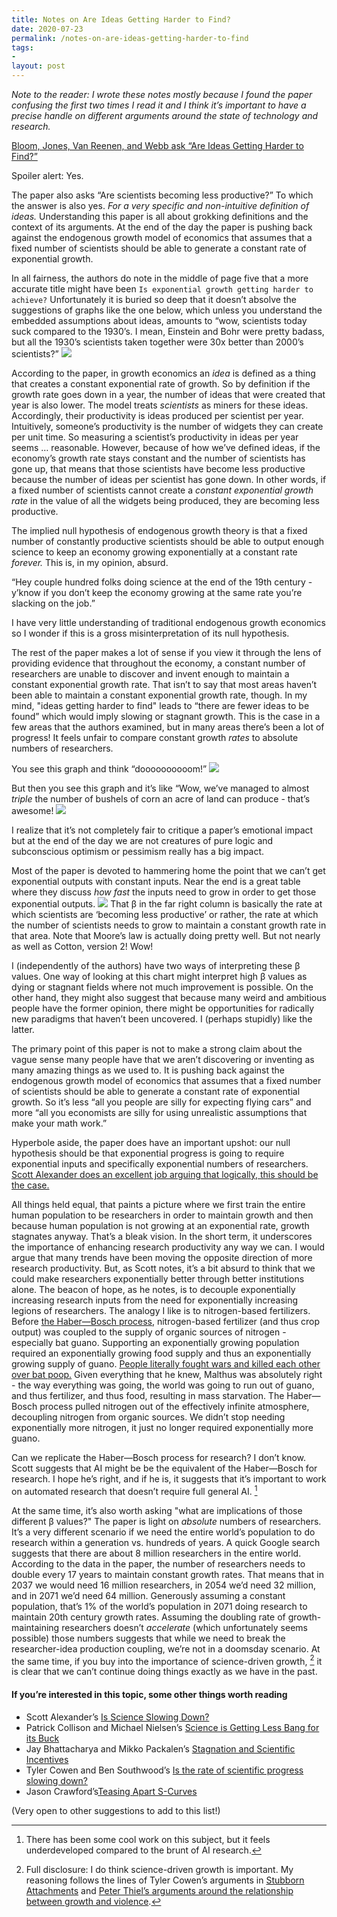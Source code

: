 ```yaml
---
title: Notes on Are Ideas Getting Harder to Find?
date: 2020-07-23
permalink: /notes-on-are-ideas-getting-harder-to-find
tags:
-
layout: post
---
```

*Note to the reader: I wrote these notes mostly because I found the paper confusing the first two times I read it and I think it’s important to have a precise handle on different arguments around the state of technology and research.*

[Bloom, Jones, Van Reenen, and Webb ask “Are Ideas Getting Harder to Find?”](https://web.stanford.edu/~chadj/IdeaPF.pdf)

Spoiler alert: Yes.

The paper also asks “Are scientists becoming less productive?” To which the answer is also yes. *For a very specific and non-intuitive definition of ideas.* Understanding this paper is all about grokking definitions and the context of its arguments. At the end of the day the paper is pushing back against the endogenous growth model of economics that assumes that a fixed number of scientists should be able to generate a constant rate of exponential growth.

In all fairness, the authors do note in the middle of page five that a more accurate title might have been `Is exponential growth getting harder to achieve?` Unfortunately it is buried so deep that it doesn’t absolve the suggestions of graphs like the one below, which unless you understand the embedded assumptions about ideas, amounts to “wow, scientists today suck compared to the 1930’s. I mean, Einstein and Bohr were pretty badass, but all the 1930’s scientists taken together were 30x better than 2000’s scientists?”
![](https://storage.googleapis.com/bzreinhardt-images/F6EC6C10-4FAD-4766-B7AC-C76D2C11C259.png)

According to the paper, in growth economics an *idea* is defined as a thing that creates a constant exponential rate of growth. So by definition if the growth rate goes down in a year, the number of ideas that were created that year is also lower.  The model treats *scientists* as miners for these ideas. Accordingly, their productivity is ideas produced per scientist per year. Intuitively, someone’s productivity is the number of widgets they can create per unit time. So measuring a scientist’s productivity in ideas per year seems … reasonable. However, because of how we’ve defined ideas, if the economy’s growth rate stays constant and the number of scientists has gone up, that means that those scientists have become less productive because the number of ideas per scientist has gone down. In other words, if a fixed number of scientists cannot create a *constant exponential growth rate* in the value of all the widgets being produced, they are becoming less productive.

 The implied null hypothesis of endogenous growth theory is that a fixed number of constantly productive scientists should be able to output enough science to keep an economy growing exponentially at a constant rate *forever.* This is, in my opinion, absurd.

“Hey couple hundred folks doing science at the end of the 19th century - y’know if you don’t keep the economy growing at the same rate you’re slacking on the job.”

I have very little understanding of traditional endogenous growth economics so I wonder if this is a gross misinterpretation of its null hypothesis.

The rest of the paper makes a lot of sense if you view it through the lens of providing evidence that throughout the economy, a constant number of researchers are unable to discover and invent enough to maintain a constant exponential growth rate. That isn’t to say that most areas haven’t been able to maintain a constant exponential growth rate, though. In my mind, "ideas getting harder to find" leads to “there are fewer ideas to be found” which would imply slowing or stagnant growth. This is the case in a few areas that the authors examined, but in many areas there’s been a lot of progress! It feels unfair to compare constant growth *rates* to absolute numbers of researchers.

You see this graph and think “doooooooooom!”
![](https://storage.googleapis.com/bzreinhardt-images/83E447C0-B00E-4DB9-B4E1-307995CAC8F8.png)

But then you see this graph and it’s like “Wow, we’ve managed to almost *triple* the number of bushels of corn an acre of land can produce - that’s awesome!
![](https://storage.googleapis.com/bzreinhardt-images/512EF4D3-48E8-46EC-BAA3-B7F58D8F483A.png)

I realize that it’s not completely fair to critique a paper’s emotional impact but at the end of the day we are not creatures of pure logic and subconscious optimism or pessimism really has a big impact.

Most of the paper is devoted to hammering home the point that we can’t get exponential outputs with constant inputs. Near the end is a great table where they discuss *how fast* the inputs need to grow in order to get those exponential outputs.
![](https://storage.googleapis.com/bzreinhardt-images/0AD42A2F-1E1A-4055-8A2D-5129AE022ADB.png)
That β in the far right column is basically the rate at which scientists are ‘becoming less productive’ or rather, the rate at which the number of scientists needs to grow to maintain a constant growth rate in that area. Note that Moore’s law is actually doing pretty well. But not nearly as well as Cotton, version 2! Wow!

I (independently of the authors) have two ways of interpreting these β values. One way of looking at this chart might interpret high β values as dying or stagnant fields where not much improvement is possible. On the other hand, they might also suggest that because many weird and ambitious people have the former opinion, there might be opportunities for radically new paradigms that haven’t been uncovered. I (perhaps stupidly) like the latter.

The primary point of this paper is not to make a strong claim about the vague sense many people have that we aren’t discovering or inventing as many amazing things as we used to. It is pushing back against the endogenous growth model of economics that assumes that a fixed number of scientists should be able to generate a constant rate of exponential growth. So it’s less “all you people are silly for expecting flying cars” and more “all you economists are silly for using unrealistic assumptions that make your math work.”

Hyperbole aside, the paper does have an important upshot: our null hypothesis should be that exponential progress is going to require exponential inputs and specifically exponential numbers of researchers. [Scott Alexander does an excellent job arguing that logically, this should be the case.](https://slatestarcodex.com/2018/11/26/is-science-slowing-down-2/)

All things held equal, that paints a picture where we first train the entire human population to be researchers in order to maintain growth and then because human population is not growing at an exponential rate, growth stagnates anyway. That’s a bleak vision. In the short term, it underscores the importance of enhancing research productivity any way we can. I would argue that many trends have been moving the opposite direction of more research productivity. But, as Scott notes, it’s a bit absurd to think that we could make researchers exponentially better through better institutions alone. The beacon of hope, as he notes, is to decouple exponentially increasing research inputs from the need for exponentially increasing legions of researchers. The analogy I like is to nitrogen-based fertilizers. Before [the Haber—Bosch process](https://en.wikipedia.org/wiki/Haber_process), nitrogen-based fertilizer (and thus crop output) was coupled to the supply of organic sources of nitrogen - especially bat guano. Supporting an exponentially growing population required an exponentially growing food supply and thus an exponentially growing supply of guano. [People literally fought wars and killed each other over bat poop.](https://en.wikipedia.org/wiki/Chincha_Islands_War) Given everything that he knew, Malthus was absolutely right - the way everything was going, the world was going to run out of guano, and thus fertilizer, and thus food, resulting in mass starvation. The Haber—Bosch process pulled nitrogen out of the effectively infinite atmosphere, decoupling nitrogen from organic sources. We didn’t stop needing exponentially more nitrogen, it just no longer required exponentially more guano.

Can we replicate the Haber—Bosch process for research? I don’t know. Scott suggests that AI might be be the equivalent of the Haber—Bosch for research. I hope he’s right, and if he is, it suggests that it’s important to work on automated research that doesn’t require full general AI. [^1]

At the same time, it’s also worth asking "what are implications of those different β values?" The paper is light on *absolute* numbers of researchers. It’s a very different scenario if we need the entire world’s population to do research within a generation vs. hundreds of years. A quick Google search suggests that there are about 8 million researchers in the entire world. According to the data in the paper, the number of researchers needs to double every 17 years to maintain constant growth rates. That means that in 2037 we would need 16 million researchers, in 2054 we’d need 32 million, and in 2071 we’d need 64 million. Generously assuming a constant population, that’s 1% of the world’s population in 2071 doing research to maintain 20th century growth rates. Assuming the doubling rate of growth-maintaining researchers doesn’t *accelerate* (which unfortunately seems possible) those numbers suggests that while we need to break the researcher-idea production coupling, we’re not in a doomsday scenario. At the same time, if you buy into the importance of science-driven growth, [^2] it is clear that we can’t continue doing things exactly as we have in the past.

#### If you’re interested in this topic, some other things worth reading
- Scott Alexander’s [Is Science Slowing Down?](https://slatestarcodex.com/2018/11/26/is-science-slowing-down-2/)
- Patrick Collison and Michael Nielsen’s [Science is Getting Less Bang for its Buck](https://www.theatlantic.com/science/archive/2018/11/diminishing-returns-science/575665/)
-  Jay Bhattacharya and Mikko Packalen’s [Stagnation and Scientific Incentives](https://www.nber.org/papers/w26752)
- Tyler Cowen and Ben Southwood’s [Is the rate of scientific progress slowing down?](https://www.brown.edu/academics/political-theory-project/sites/brown.edu.academics.political-theory-project/files/uploads/Innovation%20%26%20scientific%20progress.pdf)
- Jason Crawford’s[Teasing Apart S-Curves](https://rootsofprogress.org/teasing-apart-the-s-curves)

(Very open to other suggestions to add to this list!)

[^1]: There has been some cool work on this subject, but it feels underdeveloped compared to the brunt of AI research.
[^2]: Full disclosure: I do think science-driven growth is important. My reasoning follows the lines of Tyler Cowen’s arguments in [Stubborn Attachments](https://www.amazon.com/Stubborn-Attachments-Prosperous-Responsible-Individuals/dp/1732265135/ref=sr_1_2?dchild=1&keywords=tyler+cowen&qid=1595524269&sr=8-2) and [Peter Thiel’s arguments around the relationship between growth and violence](https://medium.com/@arnoldkling/peter-thiel-and-eric-weinstein-annotated-bd1de574d4bd#:~:text=At%20an%20hour%20and%2032,among%20humans%20is%20very%20high.).
